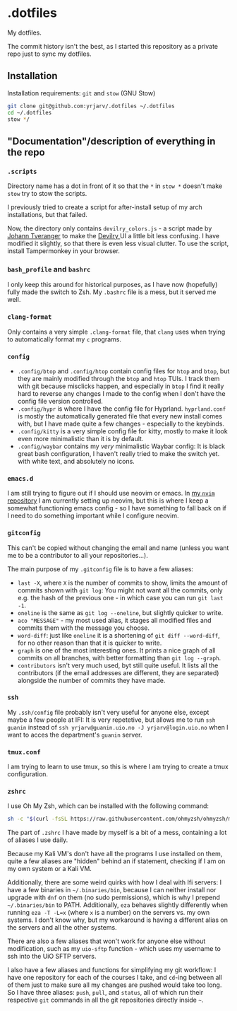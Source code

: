 # .dotfiles

My dotfiles.

The commit history isn't the best, as I started this repository as a private
repo just to sync my dotfiles.

## Installation

Installation requirements: `git` and `stow` (GNU Stow)

```bash
git clone git@github.com:yrjarv/.dotfiles ~/.dotfiles
cd ~/.dotfiles
stow */
```

## "Documentation"/description of everything in the repo

### `.scripts`

Directory name has a dot in front of it so that the `*` in `stow *` doesn't make
`stow` try to stow the scripts.

I previously tried to create a script for after-install setup of my arch
installations, but that failed.

Now, the directory only contains `devilry_colors.js` - a script made by [Johann
Tveranger](https://www.github.com/johtve) to make the [Devilry
](https://devilry.ifi.uio.no) UI a little bit less confusing. I have modified it
slightly, so that there is even less visual clutter. To use the script, install
Tampermonkey in your browser.

### `bash_profile` and `bashrc`

I only keep this around for historical purposes, as I have now (hopefully) fully
made the switch to Zsh. My `.bashrc` file is a mess, but it served me well.

### `clang-format`

Only contains a very simple `.clang-format` file, that `clang` uses when trying
to automatically format my `c` programs.

### `config`

* `.config/btop` and `.config/htop` contain config files for `htop` and `btop`,
  but they are mainly modified through the `btop` and `htop` TUIs. I track them
  with git because misclicks happen, and especially in `btop` I find it really
  hard to reverse any changes I made to the config when I don't have the config
  file version controlled.
* `.config/hypr` is where I have the config file for Hyprland. `hyprland.conf`
  is mostly the automatically generated file that every new install comes with,
  but I have made quite a few changes - especially to the keybinds.
* `.config/kitty` is a very simple config file for kitty, mostly to make it look
  even more minimalistic than it is by default.
* `.config/waybar` contains my _very_ minimalistic Waybar config: It is black
great bash configuration, I haven't really tried to make the switch yet.
  with white text, and absolutely no icons.

### `emacs.d`

I am still trying to figure out if I should use neovim or emacs. In [my `nvim`
repository](https://www.github.com/yrjarv/nvim) I am currently setting up
neovim, but this is where I keep a somewhat functioning emacs config - so I have
something to fall back on if I need to do something important while I configure
neovim.

### `gitconfig`

This can't be copied without changing the email and name (unless you want me to
be a contributor to all your repositories...).

The main purpose of my `.gitconfig` file is to have a few aliases:

* `last -X`, where `X` is the number of commits to show, limits the amount
  of commits shown with `git log`: You might not want all the commits, only e.g.
  the hash of the previous one - in which case you can run `git last -1`.
* `oneline` is the same as `git log --oneline`, but slightly quicker to
  write.
* `aco "MESSAGE"` - my most used alias, it stages all modified files and commits
  them with the message you choose.
* `word-diff`: just like `oneline` it is a shortening of `git diff --word-diff`,
  for no other reason than that it is quicker to write.
* `graph` is one of the most interesting ones. It prints a nice graph of all
  commits on all branches, with better formatting than `git log --graph`.
* `contributors` isn't very much used, byt still quite useful. It lists all the
  contributors (if the email addresses are different, they are separated)
  alongside the number of commits they have made.

### `ssh`

My `.ssh/config` file probably isn't very useful for anyone else, except maybe
a few people at IFI: It is very repetetive, but allows me to run `ssh guanin`
instead of `ssh yrjarv@guanin.uio.no -J yrjarv@login.uio.no` when I want to
acces the department's `guanin` server.

### `tmux.conf`

I am trying to learn to use tmux, so this is where I am trying to create a tmux
configuration.

### `zshrc`

I use Oh My Zsh, which can be installed with the following command:

```bash
sh -c "$(curl -fsSL https://raw.githubusercontent.com/ohmyzsh/ohmyzsh/master/tools/install.sh)"
```

The part of `.zshrc` I have made by myself is a bit of a mess, containing a lot
of aliases I use daily.

Because my Kali VM's don't have all the programs I use installed on them, quite
a few aliases are "hidden" behind an if statement, checking if I am on my own
system or a Kali VM.

Additionally, there are some weird quirks with how I deal with Ifi servers: I
have a few binaries in `~/.binaries/bin`, because I can neither install nor
upgrade with `dnf` on them (no sudo permissions), which is why I prepend
`~/.binaries/bin` to PATH. Additionally, `eza` behaves slightly differently when
running `eza -T -L=x` (where `x` is a number) on the servers vs. my own systems.
I don't know why, but my workaround is having a different alias on the servers
and all the other systems.

There are also a few aliases that won't work for anyone else without
modification, such as my `uio-sftp` function - which uses my username to ssh
into the UiO SFTP servers.

I also have a few aliases and functions for simplifying my git workflow: I have
one repository for each of the courses I take, and `cd`-ing between all of them
just to make sure all my changes are pushed would take too long. So I have three
aliases: `push`, `pull`, and `status`, all of which run their respective `git`
commands in all the git repositories directly inside `~`.

